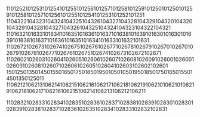 1101252101253101254101255101256101257101258101259101250101250101259101258101257101256101255101254101253101252101251
1104322104323104324104325104326104327104328104329104320104320104329104328104327104326104325104324104323104322104321
1101632101633101634101635101636101637101638101639101630101630101639101638101637101636101635101634101633101632101631
1102672102673102674102675102676102677102678102679102670102670102679102678102677102676102675102674102673102672102671
1102602102603102604102605102606102607102608102609102600102600102609102608102607102606102605102604102603102602102601
15012501350145015501650175018501950105010501950185017501650155014501350125011
1106212106213106214106215106216106217106218106219106210106210106219106218106217106216106215106214106213106212106211

1102832102833102834102835102836102837102838102839102830102830102839102838102837102836102835102834102833102832102831
